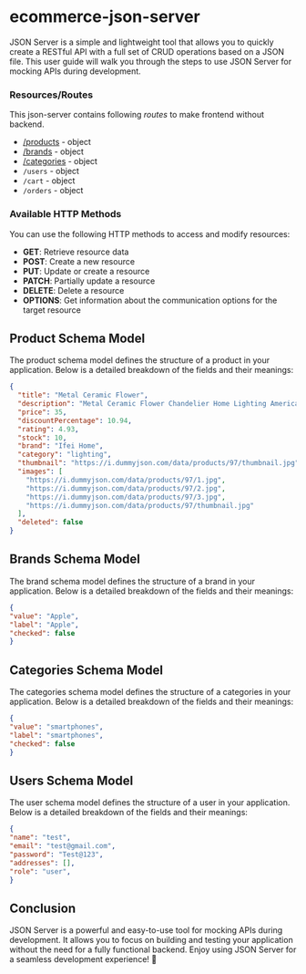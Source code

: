 # ecommerce-json-server

JSON Server is a simple and lightweight tool that allows you to quickly create a RESTful API with a full set of CRUD operations based on a JSON file. This user guide will walk you through the steps to use JSON Server for mocking APIs during development.

### Resources/Routes

This json-server contains following *routes* to make frontend without backend.

- [/products](https://ecommerce-json-server.onrender.com/products) - object
- [/brands](https://ecommerce-json-server.onrender.com/brands) - object
- [/categories](https://ecommerce-json-server.onrender.com/categories) - object
- `/users` - object
- `/cart` - object
- `/orders` - object

### Available HTTP Methods

You can use the following HTTP methods to access and modify resources:

- **GET**: Retrieve resource data
- **POST**: Create a new resource
- **PUT**: Update or create a resource
- **PATCH**: Partially update a resource
- **DELETE**: Delete a resource
- **OPTIONS**: Get information about the communication options for the target resource

## Product Schema Model

The product schema model defines the structure of a product in your application. Below is a detailed breakdown of the fields and their meanings:

```json
{
  "title": "Metal Ceramic Flower",
  "description": "Metal Ceramic Flower Chandelier Home Lighting American Vintage Hanging Lighting Pendant Lamp",
  "price": 35,
  "discountPercentage": 10.94,
  "rating": 4.93,
  "stock": 10,
  "brand": "Ifei Home",
  "category": "lighting",
  "thumbnail": "https://i.dummyjson.com/data/products/97/thumbnail.jpg",
  "images": [
    "https://i.dummyjson.com/data/products/97/1.jpg",
    "https://i.dummyjson.com/data/products/97/2.jpg",
    "https://i.dummyjson.com/data/products/97/3.jpg",
    "https://i.dummyjson.com/data/products/97/thumbnail.jpg"
  ],
  "deleted": false
}
```

## Brands Schema Model

The brand schema model defines the structure of a brand in your application. Below is a detailed breakdown of the fields and their meanings:

```json
{
"value": "Apple",
"label": "Apple",
"checked": false
}
```

## Categories Schema Model

The categories schema model defines the structure of a categories in your application. Below is a detailed breakdown of the fields and their meanings:

```json
{
"value": "smartphones",
"label": "smartphones",
"checked": false
}
```

## Users Schema Model

The user schema model defines the structure of a user in your application. Below is a detailed breakdown of the fields and their meanings:

```json
{
"name": "test",
"email": "test@gmail.com",
"password": "Test@123",
"addresses": [],
"role": "user",
}
```

## Conclusion

JSON Server is a powerful and easy-to-use tool for mocking APIs during development. It allows you to focus on building and testing your application without the need for a fully functional backend. Enjoy using JSON Server for a seamless development experience! 🚀
